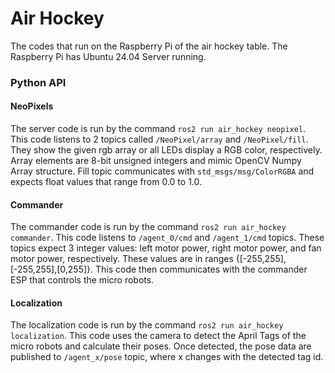 # Air Hockey
The codes that run on the Raspberry Pi of the air hockey table. The Raspberry Pi has Ubuntu 24.04 Server running.

### Python API

#### NeoPixels
The server code is run by the command `ros2 run air_hockey neopixel`. This code listens to 2 topics called `/NeoPixel/array` and `/NeoPixel/fill`. They show the given rgb array or all LEDs display a RGB color, respectively. Array elements are 8-bit unsigned integers and mimic OpenCV Numpy Array structure. Fill topic communicates with `std_msgs/msg/ColorRGBA` and expects float values that range from 0.0 to 1.0.
#### Commander
The commander code is run by the command `ros2 run air_hockey commander`. This code listens to `/agent_0/cmd` and `/agent_1/cmd` topics. These topics expect 3 integer values: left motor power, right motor power, and fan motor power, respectively. These values are in ranges {[-255,255],[-255,255],[0,255]}. This code then communicates with the commander ESP that controls the micro robots.
#### Localization
The localization code is run by the command `ros2 run air_hockey localization`. This code uses the camera to detect the April Tags of the micro robots and calculate their poses. Once detected, the pose data are published to `/agent_x/pose` topic, where x changes with the detected tag id.